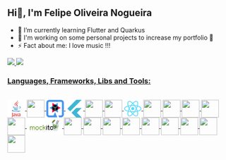 <h2>Hi👋, I'm Felipe Oliveira Nogueira</h2> 

- 🌱 I’m currently learning Flutter and Quarkus
- 🔭 I'm working on some personal projects to increase my portfolio 🎯
- ⚡ Fact about me: I love music !!!

<div align="left">
  <a href="https://github.com/Felipe678">
  <img height="180em" src="https://github-readme-stats.vercel.app/api?username=Felipe678&rank_icon=github&show_icons=true&theme=dark&include_all_commits=true&count_private=true"/>
  <img height="180em" src="https://github-readme-stats.vercel.app/api/top-langs/?username=Felipe678&layout=compact&langs_count=8&theme=dark"/>
</div>
    
<h3 align="left">Languages, Frameworks, Libs and Tools:</h3>

<div style="display: inline_block"><br>

  <img align="center" height="40" width="40" src="https://raw.githubusercontent.com/devicons/devicon/master/icons/java/java-original-wordmark.svg">
  <img align="center" height="40" width="40" src="https://cdn.jsdelivr.net/gh/devicons/devicon/icons/spring/spring-original-wordmark.svg">
  <img align="center" height="40" width="40" src="https://raw.githubusercontent.com/github/explore/5b3600551e122a3277c2c5368af2ad5725ffa9a1/topics/quarkus/quarkus.png">
  <img align="center" height="40" width="40" src="https://raw.githubusercontent.com/devicons/devicon/master/icons/flutter/flutter-plain.svg">
  <img align="center" height="40" width="40" src="https://cdn.jsdelivr.net/gh/devicons/devicon/icons/dart/dart-plain-wordmark.svg">
  <img align="center" height="40" width="40" src="https://cdn.jsdelivr.net/gh/devicons/devicon/icons/android/android-plain.svg">
  <img align="center" height="40" width="40" src="https://raw.githubusercontent.com/devicons/devicon/master/icons/react/react-original.svg">
  <img align="center" height="40" width="40" src="https://cdn.jsdelivr.net/gh/devicons/devicon/icons/redux/redux-original.svg">
  <img align="center" height="40" width="40" src="https://cdn.jsdelivr.net/gh/devicons/devicon/icons/mongodb/mongodb-original-wordmark.svg">
  <img align="center" height="40" width="40" src="https://cdn.jsdelivr.net/gh/devicons/devicon/icons/postgresql/postgresql-plain-wordmark.svg">
  <img align="center" height="40" width="40" src="https://cdn.jsdelivr.net/gh/devicons/devicon/icons/redis/redis-original-wordmark.svg">
  <img align="center" height="40" width="40" src="https://cdn.jsdelivr.net/gh/devicons/devicon/icons/selenium/selenium-original.svg">
  <img align="center" height="40" width="80" src="https://raw.githubusercontent.com/mockito/mockito/main/src/javadoc/org/mockito/logo.png">
  <img align="center" height="40" width="40" src="https://cdn.jsdelivr.net/gh/devicons/devicon/icons/docker/docker-original-wordmark.svg">
  <img align="center" height="40" width="40" src="https://cdn.jsdelivr.net/gh/devicons/devicon/icons/kubernetes/kubernetes-plain-wordmark.svg">
  <img align="center" height="40" width="40" src="https://cdn.jsdelivr.net/gh/devicons/devicon/icons/jenkins/jenkins-original.svg">
  <img align="center" height="40" width="40" src="https://cdn.jsdelivr.net/gh/devicons/devicon/icons/sourcetree/sourcetree-original-wordmark.svg">
  <img align="center" height="40" width="40" src="https://www.vectorlogo.zone/logos/getpostman/getpostman-icon.svg">
  <img align="center" height="40" width="40" src="https://cdn.jsdelivr.net/gh/devicons/devicon/icons/git/git-original.svg">
  <img align="center" height="40" width="40" src="https://cdn.jsdelivr.net/gh/devicons/devicon/icons/vscode/vscode-original.svg">
  <img align="center" height="40" width="40" src="https://cdn.jsdelivr.net/gh/devicons/devicon/icons/jira/jira-original.svg">
  <img align="center" height="40" width="40" src="https://cdn.jsdelivr.net/gh/devicons/devicon/icons/confluence/confluence-original.svg">
  
  
</div>
